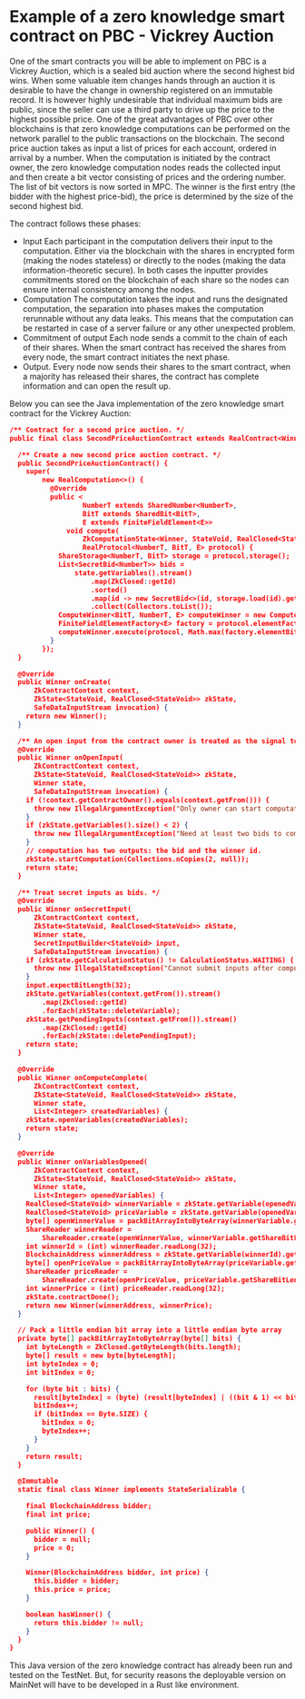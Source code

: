 # Example of a zero knowledge smart contract on PBC - Vickrey Auction
One of the smart contracts you will be able to implement on PBC is a Vickrey Auction, which is a sealed bid auction where the second highest bid wins. 
When some valuable item changes hands through an auction it is desirable to have the change in ownership registered on an immutable record.  It is however highly undesirable that individual maximum bids are public, since the seller can use a third party to drive up the price to the highest possible price. One of the great advantages of PBC over other blockchains is that zero knowledge computations can be performed on the network parallel to the public transactions on the blockchain.
The second price auction takes as input a list of prices for each account, ordered in arrival by a number. When the computation is initiated by the contract owner, the zero knowledge computation nodes reads the collected input and then create a bit vector consisting of prices and the ordering number. The list of bit vectors is now sorted in MPC. The winner is the first entry (the bidder with the highest price-bid), the price is determined by the size of the second highest bid.

The contract follows these phases: 
- Input
Each participant in the computation delivers their input to the computation. Either via the blockchain with the shares in encrypted form (making the nodes stateless) or directly to the nodes (making the data information-theoretic secure). In both cases the inputter provides commitments stored on the blockchain of each share so the nodes can ensure internal consistency among the nodes.
- Computation
The computation takes the input and runs the designated computation, the separation into phases makes the computation rerunnable without any data leaks. This means that the computation can be restarted in case of a server failure or any other unexpected problem.
- Commitment of output
Each node sends a commit to the chain of each of their shares. When the smart contract has received the shares from every node, the smart contract initiates the next phase.
- Output.
Every node now sends their shares to the smart contract, when a majority has released their shares, the contract has complete information and can open the result up.

Below you can see the Java implementation of the zero knowledge smart contract for the Vickrey Auction:
````json
/** Contract for a second price auction. */
public final class SecondPriceAuctionContract extends RealContract<Winner, StateVoid> {

  /** Create a new second price auction contract. */
  public SecondPriceAuctionContract() {
    super(
        new RealComputation<>() {
          @Override
          public <
                  NumberT extends SharedNumber<NumberT>,
                  BitT extends SharedBit<BitT>,
                  E extends FiniteFieldElement<E>>
              void compute(
                  ZkComputationState<Winner, StateVoid, RealClosed<StateVoid>> state,
                  RealProtocol<NumberT, BitT, E> protocol) {
            ShareStorage<NumberT, BitT> storage = protocol.storage();
            List<SecretBid<NumberT>> bids =
                state.getVariables().stream()
                    .map(ZkClosed::getId)
                    .sorted()
                    .map(id -> new SecretBid<>(id, storage.load(id).get(0).getNumber()))
                    .collect(Collectors.toList());
            ComputeWinner<BitT, NumberT, E> computeWinner = new ComputeWinner<>(bids);
            FiniteFieldElementFactory<E> factory = protocol.elementFactory();
            computeWinner.execute(protocol, Math.max(factory.elementBitSize(), 32));
          }
        });
  }

  @Override
  public Winner onCreate(
      ZkContractContext context,
      ZkState<StateVoid, RealClosed<StateVoid>> zkState,
      SafeDataInputStream invocation) {
    return new Winner();
  }

  /** An open input from the contract owner is treated as the signal to execute the auction. */
  @Override
  public Winner onOpenInput(
      ZkContractContext context,
      ZkState<StateVoid, RealClosed<StateVoid>> zkState,
      Winner state,
      SafeDataInputStream invocation) {
    if (!context.getContractOwner().equals(context.getFrom())) {
      throw new IllegalArgumentException("Only owner can start computation");
    }
    if (zkState.getVariables().size() < 2) {
      throw new IllegalArgumentException("Need at least two bids to compute");
    }
    // computation has two outputs: the bid and the winner id.
    zkState.startComputation(Collections.nCopies(2, null));
    return state;
  }

  /** Treat secret inputs as bids. */
  @Override
  public Winner onSecretInput(
      ZkContractContext context,
      ZkState<StateVoid, RealClosed<StateVoid>> zkState,
      Winner state,
      SecretInputBuilder<StateVoid> input,
      SafeDataInputStream invocation) {
    if (zkState.getCalculationStatus() != CalculationStatus.WAITING) {
      throw new IllegalStateException("Cannot submit inputs after computation has started");
    }
    input.expectBitLength(32);
    zkState.getVariables(context.getFrom()).stream()
        .map(ZkClosed::getId)
        .forEach(zkState::deleteVariable);
    zkState.getPendingInputs(context.getFrom()).stream()
        .map(ZkClosed::getId)
        .forEach(zkState::deletePendingInput);
    return state;
  }

  @Override
  public Winner onComputeComplete(
      ZkContractContext context,
      ZkState<StateVoid, RealClosed<StateVoid>> zkState,
      Winner state,
      List<Integer> createdVariables) {
    zkState.openVariables(createdVariables);
    return state;
  }

  @Override
  public Winner onVariablesOpened(
      ZkContractContext context,
      ZkState<StateVoid, RealClosed<StateVoid>> zkState,
      Winner state,
      List<Integer> openedVariables) {
    RealClosed<StateVoid> winnerVariable = zkState.getVariable(openedVariables.get(0));
    RealClosed<StateVoid> priceVariable = zkState.getVariable(openedVariables.get(1));
    byte[] openWinnerValue = packBitArrayIntoByteArray(winnerVariable.getOpenValue());
    ShareReader winnerReader =
        ShareReader.create(openWinnerValue, winnerVariable.getShareBitLengths().get(0));
    int winnerId = (int) winnerReader.readLong(32);
    BlockchainAddress winnerAddress = zkState.getVariable(winnerId).getOwner();
    byte[] openPriceValue = packBitArrayIntoByteArray(priceVariable.getOpenValue());
    ShareReader priceReader =
        ShareReader.create(openPriceValue, priceVariable.getShareBitLengths().get(0));
    int winnerPrice = (int) priceReader.readLong(32);
    zkState.contractDone();
    return new Winner(winnerAddress, winnerPrice);
  }

  // Pack a little endian bit array into a little endian byte array
  private byte[] packBitArrayIntoByteArray(byte[] bits) {
    int byteLength = ZkClosed.getByteLength(bits.length);
    byte[] result = new byte[byteLength];
    int byteIndex = 0;
    int bitIndex = 0;

    for (byte bit : bits) {
      result[byteIndex] = (byte) (result[byteIndex] | ((bit & 1) << bitIndex));
      bitIndex++;
      if (bitIndex == Byte.SIZE) {
        bitIndex = 0;
        byteIndex++;
      }
    }
    return result;
  }

  @Immutable
  static final class Winner implements StateSerializable {

    final BlockchainAddress bidder;
    final int price;

    public Winner() {
      bidder = null;
      price = 0;
    }

    Winner(BlockchainAddress bidder, int price) {
      this.bidder = bidder;
      this.price = price;
    }

    boolean hasWinner() {
      return this.bidder != null;
    }
  }
}
````

This Java version of the zero knowledge contract has already been run and tested on the TestNet. But, for security reasons the deployable version on MainNet will have to be developed in a Rust like environment. 
